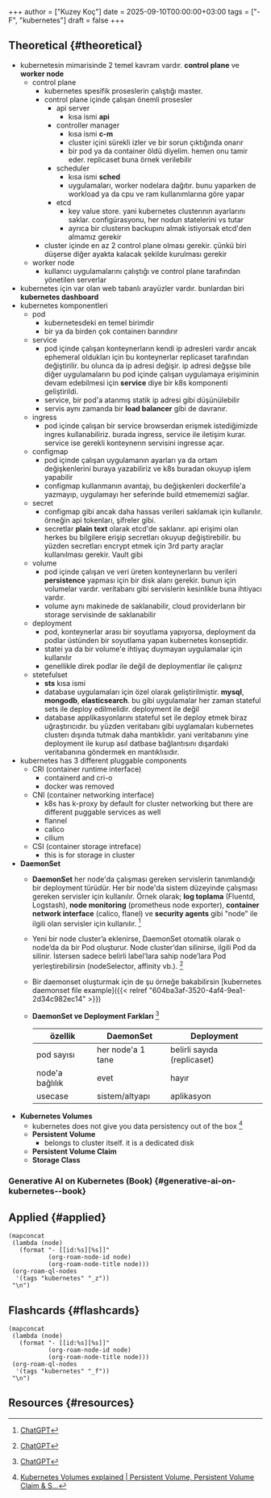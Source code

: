 +++
author = ["Kuzey Koç"]
date = 2025-09-10T00:00:00+03:00
tags = ["-F", "kubernetes"]
draft = false
+++

## Theoretical {#theoretical}

-   kubernetesin mimarisinde 2 temel kavram vardır. **control plane** ve **worker node**
    -   control plane
        -   kubernetes spesifik proseslerin çalıştığı master.
        -   control plane içinde çalışan önemli prosesler
            -   api server
                -   kısa ismi **api**
            -   controller manager
                -   kısa ismi **c-m**
                -   cluster içini sürekli izler ve bir sorun çıktığında onarır
                -   bir pod ya da container öldü diyelim. hemen onu tamir eder. replicaset buna örnek verilebilir
            -   scheduler
                -   kısa ismi **sched**
                -   uygulamaları, worker nodelara dağıtır. bunu yaparken de workload ya da cpu ve ram kullanımlarına göre yapar
            -   etcd
                -   key value store. yani kubernetes clusterının ayarlarını saklar. configürasyonu, her nodun statelerini vs tutar
                -   ayrıca bir clusterın backupını almak istiyorsak etcd'den almamız gerekir
        -   cluster içinde en az 2 control plane olması gerekir. çünkü biri düşerse diğer ayakta kalacak şekilde kurulması gerekir
    -   worker node
        -   kullanıcı uygulamalarını çalıştığı ve control plane tarafından yönetilen serverlar
-   kubernetes için var olan web tabanlı arayüzler vardır. bunlardan biri **kubernetes dashboard**
-   kubernetes komponentleri
    -   pod
        -   kubernetesdeki en temel birimdir
        -   bir ya da birden çok containerı barındırır
    -   service
        -   pod içinde çalışan konteynerların kendi ip adresleri vardır ancak ephemeral oldukları için bu konteynerlar replicaset tarafından değiştirilir. bu olunca da ip adresi değişir. ip adresi değşse bile diğer uygulamaların bu pod içinde çalışan uygulamaya erişiminin devam edebilmesi için **service** diye bir k8s komponenti geliştirildi.
        -   service, bir pod'a atanmış statik ip adresi gibi düşünülebilir
        -   servis aynı zamanda bir **load balancer** gibi de davranır.
    -   ingress
        -   pod içinde çalışan bir service browserdan erişmek istediğimizde ingres kullanabiliriz. burada ingress, service ile iletişim kurar. service ise gerekli konteynerın servisini ingresse açar.
    -   configmap
        -   pod içinde çalışan uygulamanın ayarları ya da ortam değişkenlerini buraya yazabiliriz ve k8s buradan okuyup işlem yapabilir
        -   configmap kullanmanın avantajı, bu değişkenleri dockerfile'a yazmayıp, uygulamayı her seferinde build etmememizi sağlar.
    -   secret
        -   configmap gibi ancak daha hassas verileri saklamak için kullanılır. örneğin api tokenları, şifreler gibi.
        -   secretlar **plain text** olarak etcd'de saklanır. api erişimi olan herkes bu bilgilere erişip secretları okuyup değiştirebilir. bu yüzden secretları encrypt etmek için 3rd party araçlar kullanılması gerekir. Vault gibi
    -   volume
        -   pod içinde çalışan ve veri üreten konteynerların bu verileri **persistence** yapması için bir disk alanı gerekir. bunun için volumelar vardır. veritabanı gibi servislerin kesinlikle buna ihtiyacı vardır.
        -   volume aynı makinede de saklanabilir, cloud providerların bir storage servisinde de saklanabilir
    -   deployment
        -   pod, konteynerlar arası bir soyutlama yapıyorsa, deployment da podlar üstünden bir soyutlama yapan kubernetes konseptidir.
        -   statei ya da bir volume'e ihtiyaç duymayan uygulamalar için kullanılır
        -   genellikle direk podlar ile değil de deploymentlar ile çalışırız
    -   stetefulset
        -   **sts** kısa ismi
        -   database uygulamaları için özel olarak geliştirilmiştir. **mysql**, **mongodb**, **elasticsearch**. bu gibi uygulamalar <span class="underline">her zaman stateful sets ile</span> deploy edilmelidir. deployment ile değil
        -   database applikasyonlarını stateful set ile deploy etmek biraz uğraştırıcıdır. bu yüzden veritabanı gibi uyglamaları kubernetes clusterı dışında tutmak daha mantıklıdır. yani veritabanını yine deployment ile kurup asıl datbase bağlantısını dışardaki veritabanına göndermek en mantıklısıdır.
-   kubernetes has 3 different pluggable components
    -   CRI (container runtime interface)
        -   containerd and cri-o
        -   docker was removed
    -   CNI (container networking interface)
        -   k8s has k-proxy by default for cluster networking but there are different puggable services as well
        -   flannel
        -   calico
        -   cilium
    -   CSI (container storage intreface)
        -   this is for storage in cluster
-   **DaemonSet**
    -   **DaemonSet** her node'da çalışması gereken servislerin tanımlandığı bir deployment türüdür. Her bir node'da <span class="underline">sistem düzeyinde</span> çalışması gereken servisler için kullanılır. Örnek olarak; **log toplama** (Fluentd, Logstash), **node monitoring** (prometheus node exporter), **container network interface** (calico, flanel) ve **security agents** gibi "node" ile ilgili olan servisler için kullanılır.&nbsp;[^fn:1]

    -   Yeni bir node cluster’a eklenirse, DaemonSet otomatik olarak o node’da da bir Pod oluşturur. Node cluster’dan silinirse, ilgili Pod da silinir. İstersen sadece belirli label’lara sahip node’lara Pod yerleştirebilirsin (nodeSelector, affinity vb.).&nbsp;[^fn:1]

    -   Bir daemonset oluşturmak için de şu örneğe bakabilirsin [kubernetes daemonset file example]({{< relref "604ba3af-3520-4af4-9ea1-2d34c982ec14" >}})
    -   **DaemonSet ve Deployment Farkları**&nbsp;[^fn:1]

        | özellik         | DaemonSet         | Deployment                  |
        |-----------------|-------------------|-----------------------------|
        | pod sayısı      | her node'a 1 tane | belirli sayıda (replicaset) |
        | node'a bağlılık | evet              | hayır                       |
        | usecase         | sistem/altyapı    | aplikasyon                  |
-   **Kubernetes Volumes**
    -   kubernetes does not give you data persistency out of the box&nbsp;[^fn:2]
    -   **Persistent Volume**
        -   belongs to cluster itself. it is a dedicated disk
    -   **Persistent Volume Claim**
    -   **Storage Class**


### Generative AI on Kubernetes (Book) {#generative-ai-on-kubernetes--book}


## Applied {#applied}

```emacs-lisp
(mapconcat
 (lambda (node)
   (format "- [[id:%s][%s]]"
           (org-roam-node-id node)
           (org-roam-node-title node)))
 (org-roam-ql-nodes
  '(tags "kubernetes" "_z"))
 "\n")
```


## Flashcards {#flashcards}

```emacs-lisp
(mapconcat
 (lambda (node)
   (format "- [[id:%s][%s]]"
           (org-roam-node-id node)
           (org-roam-node-title node)))
 (org-roam-ql-nodes
  '(tags "kubernetes" "_f"))
 "\n")
```


## Resources {#resources}

[^fn:1]: [ChatGPT](https://chatgpt.com/)
[^fn:2]: [Kubernetes Volumes explained | Persistent Volume, Persistent Volume Claim &amp; S...](https://www.youtube.com/watch?v=0swOh5C3OVM)
